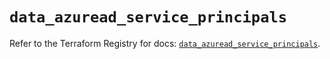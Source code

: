 # `data_azuread_service_principals`

Refer to the Terraform Registry for docs: [`data_azuread_service_principals`](https://registry.terraform.io/providers/hashicorp/azuread/3.2.0/docs/data-sources/service_principals).
